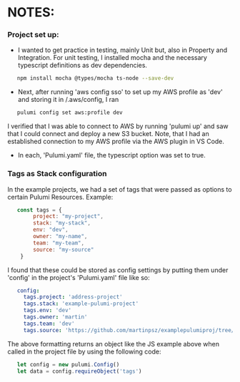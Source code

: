 # NOTES:

### Project set up:

- I wanted to get practice in testing, mainly Unit but, also in Property and Integration. For unit testing, I installed mocha and the necessary typescript definitions as dev dependencies.

```bash
   npm install mocha @types/mocha ts-node --save-dev
```

- Next, after running 'aws config sso' to set up my AWS profile as 'dev' and storing it in /.aws/config, I ran 

```bash
   pulumi config set aws:profile dev
```

I verified that I was able to connect to AWS by running 'pulumi up' and saw that I could connect and deploy a new S3 bucket. Note, that I had an established connection to my AWS profile via the AWS plugin in VS Code.

- In each, 'Pulumi.yaml' file, the typescript option was set to true.

### Tags as Stack configuration

In the example projects, we had a set of tags that were passed as options to certain Pulumi Resources. Example:

```javascript
   const tags = {
        project: "my-project",
        stack: "my-stack",
        env: "dev",
        owner: "my-name",
        team: "my-team",
        source: "my-source"
    }
```

I found that these could be stored as config settings by putting them under 'config' in the project's 'Pulumi.yaml' file like so:

```yaml
   config: 
     tags.project: 'address-project'
     tags.stack: 'example-pulumi-project'
     tags.env: 'dev'
     tags.owner: 'martin'
     tags.team: 'dev'
     tags.source: 'https://github.com/martinpsz/examplepulumiproj/tree/main' 
```

The above formatting returns an object like the JS example above when called in the project file by using the following code:

```javascript
   let config = new pulumi.Config()
   let data = config.requireObject('tags')
```
